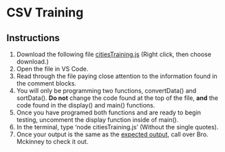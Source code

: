 # CSV Training

## Instructions
1. Download the following file [citiesTraining.js](citiesTraining.js) (Right click, then choose download.)
2. Open the file in VS Code.
2. Read through the file paying close attention to the information found in the comment blocks.
2. You will only be programming two functions, convertData() and sortData(). **Do not** change the code found at the top of the file, **and** the code found in the display() and main() functions.
2. Once you have programed both functions and are ready to begin testing, uncomment the display function inside of main(). 
2. In the terminal, type ‘node citiesTraining.js’ (Without the single quotes).
2. Once your output is the same as the [expected output](./correctOutput.md), call over Bro. Mckinney to check it out.
